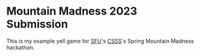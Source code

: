 # Mountain Madness 2023 Submission

This is my example yell game for <a href="https://sfu.ca">SFU</a>'s <a href="https://sfucsss.org">CSSS</a>'s Spring Mountain Madness hackathon.
